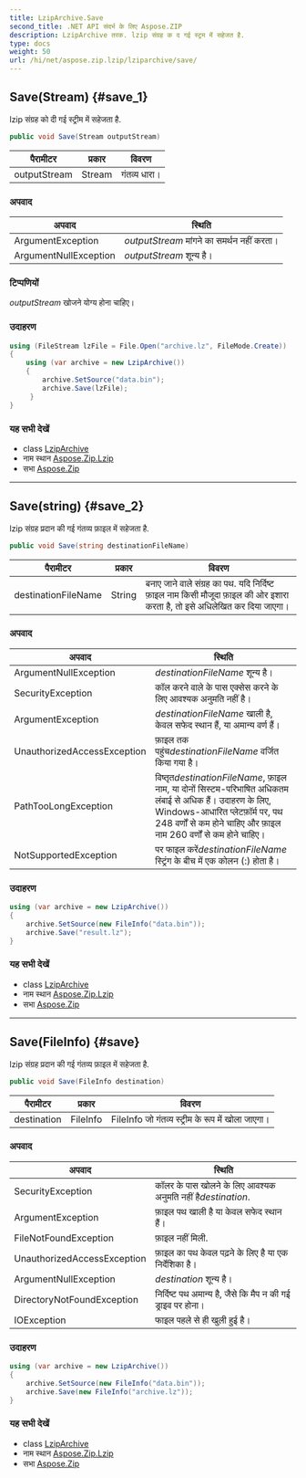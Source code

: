```yaml
---
title: LzipArchive.Save
second_title: .NET API संदर्भ के लिए Aspose.ZIP
description: LzipArchive तरक. lzip संग्रह क द गई स्ट्रम में सहेजत है.
type: docs
weight: 50
url: /hi/net/aspose.zip.lzip/lziparchive/save/
---
```

## Save(Stream) {#save_1}

lzip संग्रह को दी गई स्ट्रीम में सहेजता है.

```csharp
public void Save(Stream outputStream)
```

| पैरामीटर | प्रकार | विवरण |
| --- | --- | --- |
| outputStream | Stream | गंतव्य धारा। |

### अपवाद

| अपवाद | स्थिति |
| --- | --- |
| ArgumentException | *outputStream* मांगने का समर्थन नहीं करता। |
| ArgumentNullException | *outputStream* शून्य है। |

### टिप्पणियों

*outputStream* खोजने योग्य होना चाहिए।

### उदाहरण

```csharp
using (FileStream lzFile = File.Open("archive.lz", FileMode.Create))
{
    using (var archive = new LzipArchive())
    {
        archive.SetSource("data.bin");
        archive.Save(lzFile);
     }
}
```

### यह सभी देखें

* class [LzipArchive](../)
* नाम स्थान [Aspose.Zip.Lzip](../../lziparchive/)
* सभा [Aspose.Zip](../../../)

---

## Save(string) {#save_2}

lzip संग्रह प्रदान की गई गंतव्य फ़ाइल में सहेजता है.

```csharp
public void Save(string destinationFileName)
```

| पैरामीटर | प्रकार | विवरण |
| --- | --- | --- |
| destinationFileName | String | बनाए जाने वाले संग्रह का पथ. यदि निर्दिष्ट फ़ाइल नाम किसी मौजूदा फ़ाइल की ओर इशारा करता है, तो इसे अधिलेखित कर दिया जाएगा। |

### अपवाद

| अपवाद | स्थिति |
| --- | --- |
| ArgumentNullException | *destinationFileName* शून्य है। |
| SecurityException | कॉल करने वाले के पास एक्सेस करने के लिए आवश्यक अनुमति नहीं है। |
| ArgumentException | *destinationFileName* खाली है, केवल सफेद स्थान हैं, या अमान्य वर्ण हैं। |
| UnauthorizedAccessException | फ़ाइल तक पहुंच*destinationFileName* वर्जित किया गया है। |
| PathTooLongException | विष्तृत*destinationFileName*, फ़ाइल नाम, या दोनों सिस्टम-परिभाषित अधिकतम लंबाई से अधिक हैं। उदाहरण के लिए, Windows-आधारित प्लेटफ़ॉर्म पर, पथ 248 वर्णों से कम होने चाहिए और फ़ाइल नाम 260 वर्णों से कम होने चाहिए। |
| NotSupportedException | पर फाइल करें*destinationFileName* स्ट्रिंग के बीच में एक कोलन (:) होता है। |

### उदाहरण

```csharp
using (var archive = new LzipArchive()) 
{
    archive.SetSource(new FileInfo("data.bin"));
    archive.Save("result.lz");
}
```

### यह सभी देखें

* class [LzipArchive](../)
* नाम स्थान [Aspose.Zip.Lzip](../../lziparchive/)
* सभा [Aspose.Zip](../../../)

---

## Save(FileInfo) {#save}

lzip संग्रह प्रदान की गई गंतव्य फ़ाइल में सहेजता है.

```csharp
public void Save(FileInfo destination)
```

| पैरामीटर | प्रकार | विवरण |
| --- | --- | --- |
| destination | FileInfo | FileInfo जो गंतव्य स्ट्रीम के रूप में खोला जाएगा। |

### अपवाद

| अपवाद | स्थिति |
| --- | --- |
| SecurityException | कॉलर के पास खोलने के लिए आवश्यक अनुमति नहीं है*destination*. |
| ArgumentException | फ़ाइल पथ खाली है या केवल सफेद स्थान हैं। |
| FileNotFoundException | फ़ाइल नहीं मिली. |
| UnauthorizedAccessException | फ़ाइल का पथ केवल पढ़ने के लिए है या एक निर्देशिका है। |
| ArgumentNullException | *destination* शून्य है। |
| DirectoryNotFoundException | निर्दिष्ट पथ अमान्य है, जैसे कि मैप न की गई ड्राइव पर होना। |
| IOException | फाइल पहले से ही खुली हुई है। |

### उदाहरण

```csharp
using (var archive = new LzipArchive()) 
{
    archive.SetSource(new FileInfo("data.bin"));
    archive.Save(new FileInfo("archive.lz"));
}
```

### यह सभी देखें

* class [LzipArchive](../)
* नाम स्थान [Aspose.Zip.Lzip](../../lziparchive/)
* सभा [Aspose.Zip](../../../)


